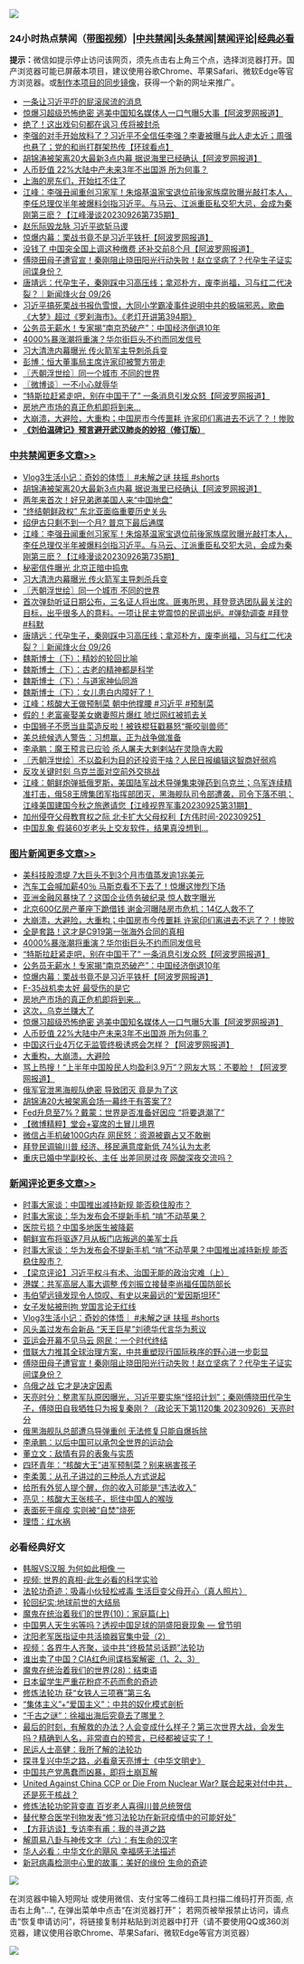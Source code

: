 ![](https://raw.githubusercontent.com/jsvpn/jsproxy/dev/64photo/fqnews-qr.jpg)

<div id="tt">
<h3>24小时热点禁闻（<a href="https://391091.xyz" target="_blank">带图视频</a>）|<a href="#%E4%B8%AD%E5%85%B1%E7%A6%81%E9%97%BB%E6%9B%B4%E5%A4%9A%E6%96%87%E7%AB%A0">中共禁闻</a>|<a href="#%E5%9B%BE%E7%89%87%E6%96%B0%E9%97%BB%E6%9B%B4%E5%A4%9A%E6%96%87%E7%AB%A0">头条禁闻</a>|<a href="#%E6%96%B0%E9%97%BB%E8%AF%84%E8%AE%BA%E6%9B%B4%E5%A4%9A%E6%96%87%E7%AB%A0">禁闻评论|<a href="#%E5%BF%85%E7%9C%8B%E7%BB%8F%E5%85%B8%E5%A5%BD%E6%96%87">经典必看</a></h3>
<div><b>提示：</b>微信如提示停止访问该网页，须先点击右上角三个点，选择浏览器打开。国产浏览器可能已屏蔽本项目，建议使用谷歌Chrome、苹果Safari、微软Edge等官方浏览器。或<a href="%E5%88%B6%E4%BD%9Cgit%E7%A6%81%E9%97%BB%E9%95%9C%E5%83%8F.md">制作本项目的同步镜像</a>，获得一个新的网址来推广。</div>
<ul>

<li><a href="/ccpdope/20230927/1939041.md">一条让习近平吓的屁滚尿流的消息</a></li>
<li><a href="/topimagenews/20230927/1939092.md">惊爆习超级恐怖绝密 逃美中国知名媒体人一口气曝5大事【阿波罗网报道】</a></li>
<li><a href="/cnnews/20230927/1939107.md">绝了！这出戏句句都在讽习 传将被封杀</a></li>
<li><a href="/baitai/20230927/1939058.md">李强的对手开始放料了？习近平不全信任李强？李妻被曝与此人走太近；周强也悬了；党的和尚打群架热传【环球看点】</a></li>
<li><a href="/cbnews/20230927/1939326.md">胡锦涛被架离20大最新3点内幕 据说海里已经确认【阿波罗网报道】</a></li>
<li><a href="/topimagenews/20230927/1939024.md">人币贬值 22%大陆中产未来3年不出国游 所为何事？</a></li>
<li><a href="/finance/20230927/1939106.md">上海的房东们，开始扛不住了</a></li>
<li><a href="/cbnews/20230927/1939257.md">江峰：李强丑闻重创习家军！朱熔基温家宝退位前後家族腐败曝光敲打本人，李任总理仅半年被爆料剑指习近平。与马云、江派重臣私交犯大忌，会成为秦刚第三麽？【江峰漫谈20230926第735期】</a></li>
<li><a href="/ccpdope/20230927/1939132.md">赵乐际毁龙脉 习近平欲斩马谡</a></li>
<li><a href="/topimagenews/20230927/1939325.md">惊爆内幕：栗战书竟不是习近平铁杆【阿波罗网报道】</a></li>
<li><a href="/finance/20230927/1939154.md">没钱了 中国突全国上调这种缴费 还补交前8个月【阿波罗网报道】</a></li>
<li><a href="/comments/20230927/1939258.md">傅晓田母子遭官宣！秦刚阻止晓田阳光行动失败！赵立坚病了？代孕生子证实间谍身份？</a></li>
<li><a href="/comments/20230927/1939112.md">唐靖远：代孕生子，秦刚踩中习高压线；拿邓朴方，废李尚福，习与红二代决裂？｜新闻烽火台 09/26</a></li>
<li><a href="/sohnews/20230927/1939360.md">习近平搞死栗战书报仇雪恨，大同小学霸凌事件说明中共的极端邪恶，歌曲《大梦》超过《罗刹海市》。《老灯开讲第394期》</a></li>
<li><a href="/topimagenews/20230927/1939347.md">公务员无薪水！专家揭“南京恐破产”：中国经济倒退10年</a></li>
<li><a href="/topimagenews/20230927/1939357.md">4000%暴涨潮将重演？华尔街巨头不约而同发信号</a></li>
<li><a href="/cbnews/20230927/1939242.md">习大清洗内幕曝光 传火箭军主导刺杀兵变</a></li>
<li><a href="/ssgc/20230927/1939312.md">彭博：恒大董事局主席许家印被警方带走</a></li>
<li><a href="/cbnews/20230927/1939234.md">〖兲朝浮世绘〗同一个城市 不同的世界</a></li>
<li><a href="/ssgc/20230927/1939148.md">〖微博谈〗一不小心就辱华</a></li>
<li><a href="/topimagenews/20230927/1939348.md">“特斯拉赶紧走吧，别在中国干了” 一条消息引发众怒【阿波罗网报道】</a></li>
<li><a href="/topimagenews/20230927/1939279.md">房地产市场的真正危机即将到来…</a></li>
<li><a href="/topimagenews/20230927/1939365.md">大崩溃，大避险，大重构；中国房市今传噩耗 许家印们离进去不远了？！惨败</a></li>
<li><b><a href="/comments/20200207/1272816.md" target="_blank">《刘伯温碑记》预言避开武汉肺炎的妙招（修订版）</a></b></li>
</ul>
</div>

<div class="catlist">
<h3><a href="/cbnews/" target="_blank">中共禁闻</a><span><a href="/cbnews/" target="_blank" rel="nofollow">更多文章>></a></span></h3>
<ul>
<li><a href="/comments/20230927/1939387.md" target="_blank">Vlog3生活小记：奇妙的体悟｜ #未解之谜 扶摇 #shorts</a></li>
<li><a href="/cbnews/20230927/1939326.md" target="_blank">胡锦涛被架离20大最新3点内幕 据说海里已经确认【阿波罗网报道】</a></li>
<li><a href="/cbnews/20230927/1939299.md" target="_blank">两年来首次！好兄弟邀美国人来“中国地盘”</a></li>
<li><a href="/cbnews/20230927/1939298.md" target="_blank">“终结朝鲜政权” 东北亚面临重要历史关头</a></li>
<li><a href="/cbnews/20230927/1939280.md" target="_blank">绍伊古只剩不到一个月? 普京下最后通牒</a></li>
<li><a href="/cbnews/20230927/1939257.md" target="_blank">江峰：李强丑闻重创习家军！朱熔基温家宝退位前後家族腐败曝光敲打本人，李任总理仅半年被爆料剑指习近平。与马云、江派重臣私交犯大忌，会成为秦刚第三麽？【江峰漫谈20230926第735期】</a></li>
<li><a href="/cbnews/20230927/1939243.md" target="_blank">秘密信件曝光 北京正暗中捣鬼</a></li>
<li><a href="/cbnews/20230927/1939242.md" target="_blank">习大清洗内幕曝光 传火箭军主导刺杀兵变</a></li>
<li><a href="/cbnews/20230927/1939234.md" target="_blank">〖兲朝浮世绘〗同一个城市 不同的世界</a></li>
<li><a href="/comments/20230927/1939192.md" target="_blank">首次弹劾听证日期公布，三名证人将出席。匪夷所思，拜登竞选团队最关注的目标，出乎很多人的意料。一项让民主党震惊的民调出炉。#弹劾调查 #拜登 #科默</a></li>
<li><a href="/comments/20230927/1939112.md" target="_blank">唐靖远：代孕生子，秦刚踩中习高压线；拿邓朴方，废李尚福，习与红二代决裂？｜新闻烽火台 09/26</a></li>
<li><a href="/comments/20230927/1939068.md" target="_blank">魏斯博士（下）：精妙的轮回比喻</a></li>
<li><a href="/comments/20230927/1939067.md" target="_blank">魏斯博士（下）：古老的精神都是科学</a></li>
<li><a href="/comments/20230927/1939066.md" target="_blank">魏斯博士（下）：与道家神仙同游</a></li>
<li><a href="/comments/20230927/1939065.md" target="_blank">魏斯博士（下）：女儿患白内障好了！</a></li>
<li><a href="/cbnews/20230927/1939022.md" target="_blank">江峰：核酸大王做预制菜 朝中他撑腰 #习近平 #预制菜</a></li>
<li><a href="/cbnews/20230926/1938962.md" target="_blank">假的！老富豪娶美女嫩妻照片爆红 唬烂网红被抓去关</a></li>
<li><a href="/cbnews/20230926/1938951.md" target="_blank">中国狮子不愿当韭菜造反啦！被铁棍狂戳暴怒“撕咬驯兽师”</a></li>
<li><a href="/cbnews/20230926/1938861.md" target="_blank">美总统候选人警告：习想赢，正为战争做准备</a></li>
<li><a href="/cbnews/20230926/1938847.md" target="_blank">李承鹏：魔王预言已应验 杀人屠夫大剌剌站在灵隐寺大殿</a></li>
<li><a href="/cbnews/20230926/1938783.md" target="_blank">〖兲朝浮世绘〗不以盈利为目的还投资干啥？人民日报编辑这智商好弱鸡</a></li>
<li><a href="/cbnews/20230926/1938767.md" target="_blank">反攻关键时刻 乌克兰面对空前外交挑战</a></li>
<li><a href="/cbnews/20230926/1938755.md" target="_blank">江峰：朝鲜炮弹抵俄罗斯，美国陆军战术导弹集束弹药到乌克兰；乌军连续精准打击，俄58王牌集团军指挥部团灭，黑海舰队司令部遭袭，司令下落不明；江峰美国建国今秋之旅邀请您【江峰视界军事20230925第31期】</a></li>
<li><a href="/comments/20230926/1938731.md" target="_blank">加州侵夺父母教育权之际 北卡扩大父母权利【方伟时间-20230925】</a></li>
<li><a href="/cbnews/20230926/1938723.md" target="_blank">中国乱象 假装60岁老头上交友软件，结果真没想到…</a></li>

</ul>
</div>
<div class="catlist">
<h3><a href="/topimagenews/" target="_blank">图片新闻</a><span><a href="/topimagenews/" target="_blank" rel="nofollow">更多文章>></a></span></h3>
<ul>
<li><a href="/topimagenews/20230927/1939434.md" target="_blank">美科技股溃堤 7大巨头不到3个月市值蒸发逾1兆美元</a></li>
<li><a href="/topimagenews/20230927/1939423.md" target="_blank">汽车工会喊加薪40％ 马斯克看不下去了！惊爆这惨烈下场</a></li>
<li><a href="/topimagenews/20230927/1939408.md" target="_blank">亚洲金融风暴快了？这国企业债务破纪录 惊人数字曝光</a></li>
<li><a href="/topimagenews/20230927/1939407.md" target="_blank">北京600亿房产董座下跪借钱 谢金河曝陆房市危机：14亿人救不了</a></li>
<li><a href="/topimagenews/20230927/1939365.md" target="_blank">大崩溃，大避险，大重构；中国房市今传噩耗 许家印们离进去不远了？！惨败</a></li>
<li><a href="/topimagenews/20230927/1939364.md" target="_blank">全是套路！这才是C919第一张海外合同的真相</a></li>
<li><a href="/topimagenews/20230927/1939357.md" target="_blank">4000%暴涨潮将重演？华尔街巨头不约而同发信号</a></li>
<li><a href="/topimagenews/20230927/1939348.md" target="_blank">“特斯拉赶紧走吧，别在中国干了” 一条消息引发众怒【阿波罗网报道】</a></li>
<li><a href="/topimagenews/20230927/1939347.md" target="_blank">公务员无薪水！专家揭“南京恐破产”：中国经济倒退10年</a></li>
<li><a href="/topimagenews/20230927/1939325.md" target="_blank">惊爆内幕：栗战书竟不是习近平铁杆【阿波罗网报道】</a></li>
<li><a href="/topimagenews/20230927/1939289.md" target="_blank">F-35战机卖太好 最受伤的是它</a></li>
<li><a href="/topimagenews/20230927/1939279.md" target="_blank">房地产市场的真正危机即将到来…</a></li>
<li><a href="/topimagenews/20230927/1939278.md" target="_blank">这次，乌克兰赚大了</a></li>
<li><a href="/topimagenews/20230927/1939092.md" target="_blank">惊爆习超级恐怖绝密 逃美中国知名媒体人一口气曝5大事【阿波罗网报道】</a></li>
<li><a href="/topimagenews/20230927/1939024.md" target="_blank">人币贬值 22%大陆中产未来3年不出国游 所为何事？</a></li>
<li><a href="/topimagenews/20230926/1938975.md" target="_blank">中国这行业4万亿无监管终极诱惑会怎样？【阿波罗网报道】</a></li>
<li><a href="/topimagenews/20230926/1938882.md" target="_blank">大重构，大崩溃，大避险</a></li>
<li><a href="/topimagenews/20230926/1938820.md" target="_blank">骂上热搜！“上半年中国股民人均盈利3.9万”？网友大骂：不要脸！【阿波罗网报道】</a></li>
<li><a href="/topimagenews/20230926/1938819.md" target="_blank">俄军官泄黑海舰队绝密 导致团灭 竟是为了这</a></li>
<li><a href="/topimagenews/20230926/1938756.md" target="_blank">胡锦涛20大被架离会场一幕终于有答案了?</a></li>
<li><a href="/topimagenews/20230926/1938746.md" target="_blank">Fed升息至7%？戴蒙：世界是否准备好因应 “将要退潮了”</a></li>
<li><a href="/topimagenews/20230926/1938710.md" target="_blank">【微博精粹】堂会+宴席的土冒儿境界</a></li>
<li><a href="/topimagenews/20230925/1938507.md" target="_blank">微信占手机破100G内存 网民怒：资源被霸占又不敢删</a></li>
<li><a href="/topimagenews/20230925/1938506.md" target="_blank">拜登民调输川普 经济、移民满意度新低 74%认为太老</a></li>
<li><a href="/topimagenews/20230925/1938468.md" target="_blank">重庆已婚中学副校长、主任 出差同房过夜 网酸深夜交流吗？</a></li>

</ul>
</div>
<div class="catlist">
<h3><a href="/comments/" target="_blank">新闻评论</a><span><a href="/comments/" target="_blank" rel="nofollow">更多文章>></a></span></h3>
<ul>
<li><a href="/comments/20230927/1939456.md" target="_blank">时事大家谈：中国推出减持新规 能否稳住股市？</a></li>
<li><a href="/comments/20230927/1939455.md" target="_blank">时事大家谈：华为发布会不提新手机 “啃”不动苹果？</a></li>
<li><a href="/comments/20230927/1939454.md" target="_blank">医院亏损？中国多地医生被降薪</a></li>
<li><a href="/comments/20230927/1939453.md" target="_blank">朝鲜宣布将驱逐7月从板门店叛逃的美军士兵</a></li>
<li><a href="/comments/20230927/1939442.md" target="_blank">时事大家谈：华为发布会不提新手机 “啃”不动苹果？中国推出减持新规 能否稳住股市？</a></li>
<li><a href="/comments/20230927/1939412.md" target="_blank">【梁京评论】习近平权斗有术、治国无能的政治灾难（上）</a></li>
<li><a href="/comments/20230927/1939406.md" target="_blank">港媒：共军高层人事大调整 传刘振立接替李尚福任国防部长</a></li>
<li><a href="/comments/20230927/1939405.md" target="_blank">韦伯望远镜发现令人惊叹、有史以来最远的“爱因斯坦环”</a></li>
<li><a href="/comments/20230927/1939399.md" target="_blank">女子发帖被刑拘 党国言论无红线</a></li>
<li><a href="/comments/20230927/1939387.md" target="_blank">Vlog3生活小记：奇妙的体悟｜ #未解之谜 扶摇 #shorts</a></li>
<li><a href="/comments/20230927/1939366.md" target="_blank">风头盖过发布会新品 “天王巨星”刘德华代言华为惹议</a></li>
<li><a href="/comments/20230927/1939352.md" target="_blank">亚运会开幕不见马云 网民：一个时代终结</a></li>
<li><a href="/comments/20230927/1939350.md" target="_blank">借联大力推其全球治理方案，中共重塑现行国际秩序的野心进一步彰显</a></li>
<li><a href="/comments/20230927/1939258.md" target="_blank">傅晓田母子遭官宣！秦刚阻止晓田阳光行动失败！赵立坚病了？代孕生子证实间谍身份？</a></li>
<li><a href="/comments/20230927/1939246.md" target="_blank">乌俄之战 它才是决定因素</a></li>
<li><a href="/comments/20230927/1939223.md" target="_blank">天亮时分：整肃军队原因曝光，习近平要实施“怪招计划”；秦刚傅晓田代孕生子，傅晓田自我牺牲只为报复秦刚？（政论天下第1120集 20230926）天亮时分</a></li>
<li><a href="/comments/20230927/1939215.md" target="_blank">俄黑海舰队总部遭乌导弹重创 无法修复只能自爆拆除</a></li>
<li><a href="/comments/20230927/1939214.md" target="_blank">李承鹏：以后中国可以承包全世界的运动会</a></li>
<li><a href="/comments/20230927/1939208.md" target="_blank">董立文：敌情有异的表象与实质</a></li>
<li><a href="/comments/20230927/1939207.md" target="_blank">四环青年：“核酸大王”进军预制菜？别来祸害孩子</a></li>
<li><a href="/comments/20230927/1939206.md" target="_blank">李柔荑：从孔子讲过的三种杀人方式说起</a></li>
<li><a href="/comments/20230927/1939205.md" target="_blank">给所有外贸人提个醒，你的收入可能是“违法收入”</a></li>
<li><a href="/comments/20230927/1939199.md" target="_blank">亮见：核酸大王张核子，扼住中国人的喉咙</a></li>
<li><a href="/comments/20230927/1939198.md" target="_blank">表面死于瘟疫 实则被“自焚”烧死</a></li>
<li><a href="/comments/20230927/1939197.md" target="_blank">理悟：红水祸</a></li>

</ul>
</div>

<div class="catlist">
<h3>必看经典好文</h3>
<ul>
<li><a href="/bannedvideo/20220228/1697982.md" target="_blank">韩服VS汉服 为何如此相像 一</a></li>
<li><a href="/aomi/supernatural/20150313/374665.md" target="_blank">视频: 世界的真相-此生必看的科学实验</a></li>
<li><a href="/comments/20220506/1729215.md" target="_blank">法轮功奇迹：吸毒小伙轻松戒毒 生活巨变父母开心（真人照片）</a></li>
<li><a href="/comments/20200920/582873.md" target="_blank">轮回纪实:地球前世的大结局</a></li>
<li><a href="/topimagenews/20180529/950153.md" target="_blank">魔鬼在统治着我们的世界(10)：家庭篇(上)</a></li>
<li><a href="/comments/20220208/1689146.md" target="_blank">中国男人天生劣等吗？透视中国足球的阴盛阳衰现象 — 曾节明</a></li>
<li><a href="/comments/20221222/1826761.md" target="_blank">沈阳老军医指证中共活摘器官集中营（2）</a></li>
<li><a href="/comments/20220514/1732752.md" target="_blank">视频：各界牛人齐聚，谈中共“终极禁忌话题”法轮功</a></li>
<li><a href="/comments/20230715/1908335.md" target="_blank">谁出卖了中国？CIA红色间谍档案解密（1、2、3）</a></li>
<li><a href="/comments/20181228/1054609.md" target="_blank">魔鬼在统治着我们的世界(28)：结束语</a></li>
<li><a href="/comments/20210324/1511732.md" target="_blank">日本留学生严重花粉症不药而愈的奇迹</a></li>
<li><a href="/comments/20210720/1514058.md" target="_blank">修炼法轮功 获“女铁人三项赛”第三名</a></li>
<li><a href="/comments/20201007/1409565.md" target="_blank">“集体主义”+“爱国主义”：中共的奴化模式剖析</a></li>
<li><a href="/lifebaike/20210704/1580186.md" target="_blank">“千古之谜”：徐福出海后究竟去了哪里？</a></li>
<li><a href="/comments/20221021/1800167.md" target="_blank">最后的时刻，有解救的办法？人会变成什么样子？第三次世界大战，会发生吗？精确到人名，非常直白的预言，已经都被证实了！</a></li>
<li><a href="/ccpdope/20200729/1369047.md" target="_blank">民运人士高健：我所了解的法轮功</a></li>
<li><a href="/comments/20220808/1768773.md" target="_blank">探寻复兴中华之路，必看章天亮博士《中华文明史》</a></li>
<li><a href="/comments/20220831/1778527.md" target="_blank">中国共产党愚蠢而凶暴，即将土崩瓦解</a></li>
<li><a href="/comments/20200820/1451960.md" target="_blank">United Against China CCP or Die From Nuclear War? 联合起来对付中共，还是死于核战？</a></li>
<li><a href="/comments/20210720/1502969.md" target="_blank">修炼法轮功驼背变直 百岁老人喜得川普总统贺信</a></li>
<li><a href="/comments/20210720/1518906.md" target="_blank">替代整合医学刊物发表“修习法轮功在新冠疫情中的可能好处”</a></li>
<li><a href="/comments/20210804/1600181.md" target="_blank">【方菲访谈】专访李有甫：我的寻道之路</a></li>
<li><a href="/tculture/20170925/832035.md" target="_blank">解周易八卦与神传文字（六）：有生命的汉字</a></li>
<li><a href="/comments/20220220/1694796.md" target="_blank">华人必看：中华文化的飓风 幸福感无法描述</a></li>
<li><a href="/cbnews/20210421/1530674.md" target="_blank">新冠病毒检测中心里的故事：美好的缘份 生命的奇迹</a></li>

</ul>
</div>

![](https://raw.githubusercontent.com/jsvpn/jsproxy/dev/64photo/fqnews-qr.jpg)

在浏览器中输入短网址 或使用微信、支付宝等二维码工具扫描二维码打开页面, 点击右上角"...", 在弹出菜单中点击“在浏览器打开”； 若网页被举报禁止访问，请点击“恢复申请访问”，将链接复制并粘贴到浏览器中打开（请不要使用QQ或360浏览器，建议使用谷歌Chrome、苹果Safari、微软Edge等官方浏览器）

![](https://raw.githubusercontent.com/jsvpn/jsproxy/dev/64photo/wx.jpg)